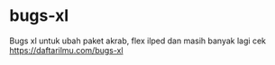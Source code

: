 # bugs-xl
Bugs xl untuk ubah paket akrab, flex ilped dan masih banyak lagi cek https://daftarilmu.com/bugs-xl

